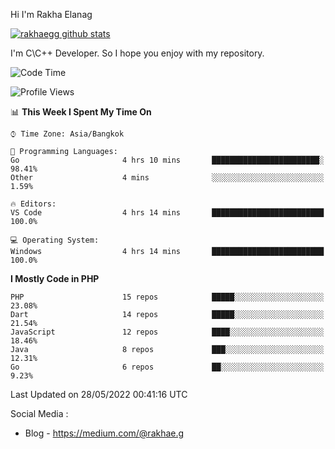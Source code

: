 Hi I'm Rakha Elanag


[![rakhaegg github stats](https://github-readme-stats.vercel.app/api?username=rakhaegg)](https://github.com/rakhaegg/rakhaegg)

I'm C\C++ Developer. So I hope you enjoy with my repository. 



<!--START_SECTION:waka-->
![Code Time](http://img.shields.io/badge/Code%20Time-0%20secs-blue)

![Profile Views](http://img.shields.io/badge/Profile%20Views-0-blue)

📊 **This Week I Spent My Time On** 

```text
⌚︎ Time Zone: Asia/Bangkok

💬 Programming Languages: 
Go                       4 hrs 10 mins       ████████████████████████░   98.41% 
Other                    4 mins              ░░░░░░░░░░░░░░░░░░░░░░░░░   1.59%

🔥 Editors: 
VS Code                  4 hrs 14 mins       █████████████████████████   100.0%

💻 Operating System: 
Windows                  4 hrs 14 mins       █████████████████████████   100.0%

```

**I Mostly Code in PHP** 

```text
PHP                      15 repos            █████░░░░░░░░░░░░░░░░░░░░   23.08% 
Dart                     14 repos            █████░░░░░░░░░░░░░░░░░░░░   21.54% 
JavaScript               12 repos            ████░░░░░░░░░░░░░░░░░░░░░   18.46% 
Java                     8 repos             ███░░░░░░░░░░░░░░░░░░░░░░   12.31% 
Go                       6 repos             ██░░░░░░░░░░░░░░░░░░░░░░░   9.23%

```



 Last Updated on 28/05/2022 00:41:16 UTC
<!--END_SECTION:waka-->

Social Media : 
- Blog - https://medium.com/@rakhae.g
